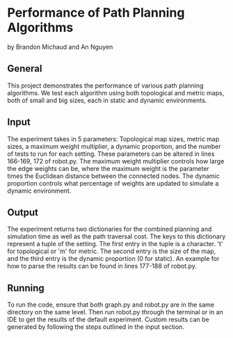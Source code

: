 # Performance of Path Planning Algorithms
by Brandon Michaud and An Nguyen

## General
This project demonstrates the performance of various path 
planning algorithms. We test each algorithm using both topological 
and metric maps, both of small and big sizes, each in static and
dynamic environments.

## Input
The experiment takes in 5 parameters: Topological map sizes,
metric map sizes, a maximum weight multiplier, a dynamic
proportion, and the number of tests to run for each setting. 
These parameters can be altered in lines 166-169, 172 of robot.py.
The maximum weight multiplier controls how large the edge weights
can be, where the maximum weight is the parameter times the 
Euclidean distance between the connected nodes. The dynamic
proportion controls what percentage of weights are updated to 
simulate a dynamic environment.

## Output
The experiment returns two dictionaries for the combined planning and
simulation time as well as the path traversal cost. The keys to
this dictionary represent a tuple of the setting. The first 
entry in the tuple is a character. 't' for topological or 'm' for
metric. The second entry is the size of the map, and the third 
entry is the dynamic proportion (0 for static). An example for 
how to parse the results can be found in lines 177-188 of robot.py.

## Running
To run the code, ensure that both graph.py and robot.py are in the
same directory on the same level. Then run robot.py through the 
terminal or in an IDE to get the results of the default experiment.
Custom results can be generated by following the steps outlined in
the input section.